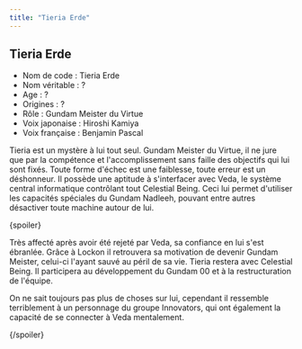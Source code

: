 ```yaml
---
title: "Tieria Erde"
---
```


Tieria Erde
-----------

- Nom de code : Tieria Erde  
- Nom véritable : ?  
- Age : ?  
- Origines : ?   
- Rôle : Gundam Meister du Virtue  
- Voix japonaise : Hiroshi Kamiya  
- Voix française : Benjamin Pascal


Tieria est un mystère à lui tout seul. Gundam Meister du Virtue, il ne jure que par la compétence et l'accomplissement sans faille des objectifs qui lui sont fixés. Toute forme d'échec est une faiblesse, toute erreur est un déshonneur. Il possède une aptitude à s'interfacer avec Veda, le système central informatique contrôlant tout Celestial Being. Ceci lui permet d'utiliser les capacités spéciales du Gundam Nadleeh, pouvant entre autres désactiver toute machine autour de lui.


{spoiler}

Très affecté après avoir été rejeté par Veda, sa confiance en lui s'est ébranlée. Grâce à Lockon il retrouvera sa motivation de devenir Gundam Meister, celui-ci l'ayant sauvé au péril de sa vie.
Tieria restera avec Celestial Being. Il participera au développement du Gundam 00 et à la restructuration de l'équipe.


On ne sait toujours pas plus de choses sur lui, cependant il ressemble terriblement à un personnage du groupe Innovators, qui ont également la capacité de se connecter à Veda mentalement.


{/spoiler}

